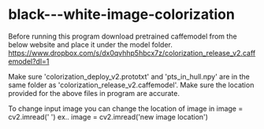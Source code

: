 # black---white-image-colorization

Before running this program download pretrained caffemodel from the below website and place it under the model folder.
https://www.dropbox.com/s/dx0qvhhp5hbcx7z/colorization_release_v2.caffemodel?dl=1

Make sure 'colorization_deploy_v2.prototxt' and 'pts_in_hull.npy' are in the same folder as 'colorization_release_v2.caffemodel'.
Make sure the location provided for the above files in program are accurate.

To change input image you can change the location of image in image = cv2.imread(' ')
ex.. image = cv2.imread('new image location')

